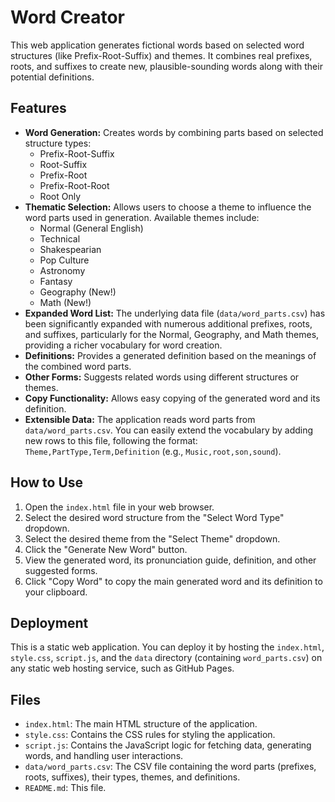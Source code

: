 # Word Creator

This web application generates fictional words based on selected word structures (like Prefix-Root-Suffix) and themes. It combines real prefixes, roots, and suffixes to create new, plausible-sounding words along with their potential definitions.

## Features

*   **Word Generation:** Creates words by combining parts based on selected structure types:
    *   Prefix-Root-Suffix
    *   Root-Suffix
    *   Prefix-Root
    *   Prefix-Root-Root
    *   Root Only
*   **Thematic Selection:** Allows users to choose a theme to influence the word parts used in generation. Available themes include:
    *   Normal (General English)
    *   Technical
    *   Shakespearian
    *   Pop Culture
    *   Astronomy
    *   Fantasy
    *   Geography (New!)
    *   Math (New!)
*   **Expanded Word List:** The underlying data file (`data/word_parts.csv`) has been significantly expanded with numerous additional prefixes, roots, and suffixes, particularly for the Normal, Geography, and Math themes, providing a richer vocabulary for word creation.
*   **Definitions:** Provides a generated definition based on the meanings of the combined word parts.
*   **Other Forms:** Suggests related words using different structures or themes.
*   **Copy Functionality:** Allows easy copying of the generated word and its definition.
*   **Extensible Data:** The application reads word parts from `data/word_parts.csv`. You can easily extend the vocabulary by adding new rows to this file, following the format: `Theme,PartType,Term,Definition` (e.g., `Music,root,son,sound`).

## How to Use

1.  Open the `index.html` file in your web browser.
2.  Select the desired word structure from the "Select Word Type" dropdown.
3.  Select the desired theme from the "Select Theme" dropdown.
4.  Click the "Generate New Word" button.
5.  View the generated word, its pronunciation guide, definition, and other suggested forms.
6.  Click "Copy Word" to copy the main generated word and its definition to your clipboard.

## Deployment

This is a static web application. You can deploy it by hosting the `index.html`, `style.css`, `script.js`, and the `data` directory (containing `word_parts.csv`) on any static web hosting service, such as GitHub Pages.

## Files

*   `index.html`: The main HTML structure of the application.
*   `style.css`: Contains the CSS rules for styling the application.
*   `script.js`: Contains the JavaScript logic for fetching data, generating words, and handling user interactions.
*   `data/word_parts.csv`: The CSV file containing the word parts (prefixes, roots, suffixes), their types, themes, and definitions.
*   `README.md`: This file.

